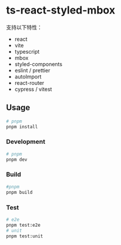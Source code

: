 # ts-react-styled-mbox

支持以下特性：

- react
- vite
- typescript
- mbox
- styled-components
- eslint / prettier
- autoImport
- react-router
- cypress / vitest

## Usage

```sh
# pnpm
pnpm install
```

### Development

```sh
# pnpm
pnpm dev
```

### Build

```sh
#pnpm
pnpm build
```

### Test

```sh
# e2e
pnpm test:e2e
# unit
pnpm test:unit
```
